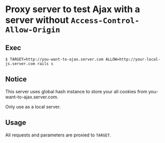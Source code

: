 # Proxy server to test Ajax with a server without `Access-Control-Allow-Origin`

## Exec

```
$ TARGET=http://you-want-to-ajax.server.com ALLOW=http://your-local-js.server.com rails s
```

## Notice

This server uses global hash instance to store your all cookies from you-want-to-ajax.server.com.

Only use as a local server.

## Usage

All requests and parameters are proxied to `TARGET`.